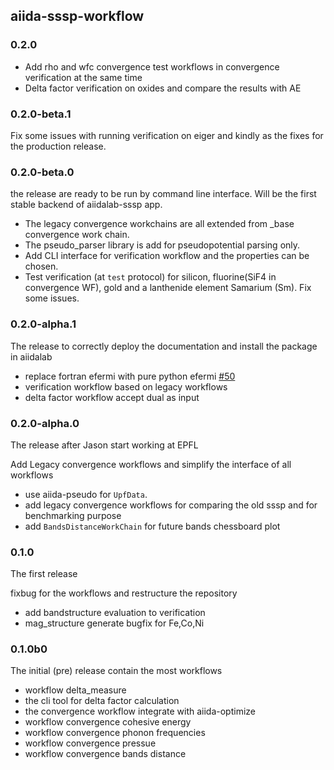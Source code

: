 ## aiida-sssp-workflow

### 0.2.0
- Add rho and wfc convergence test workflows in convergence verification at the same time
- Delta factor verification on oxides and compare the results with AE
### 0.2.0-beta.1
Fix some issues with running verification on eiger and kindly as the fixes for the production release.

### 0.2.0-beta.0
the release are ready to be run by command line interface.
Will be the first stable backend of aiidalab-sssp app.

- The legacy convergence workchains are all extended from _base convergence work chain.
- The pseudo_parser library is add for pseudopotential parsing only.
- Add CLI interface for verification workflow and the properties can be chosen.
- Test verification (at `test` protocol) for silicon, fluorine(SiF4 in convergence WF), gold and a lanthenide element Samarium (Sm). Fix some issues.

### 0.2.0-alpha.1
The release to correctly deploy the documentation and install the package in aiidalab

- replace fortran efermi with pure python efermi [#50](https://github.com/aiidateam/aiida-sssp-workflow/pull/50)
- verification workflow based on legacy workflows
- delta factor workflow accept dual as input

### 0.2.0-alpha.0
The release after Jason start working at EPFL

Add Legacy convergence workflows and simplify the interface of all workflows

- use aiida-pseudo for `UpfData`.
- add legacy convergence workflows for comparing the old sssp and for benchmarking purpose
- add `BandsDistanceWorkChain` for future bands chessboard plot

### 0.1.0
The first release

fixbug for the workflows and restructure the repository

- add bandstructure evaluation to verification
- mag_structure generate bugfix for Fe,Co,Ni

### 0.1.0b0
The initial (pre) release contain the most workflows

- workflow delta_measure
- the cli tool for delta factor calculation
- the convergence workflow integrate with aiida-optimize
- workflow convergence cohesive energy
- workflow convergence phonon frequencies
- workflow convergence pressue
- workflow convergence bands distance
